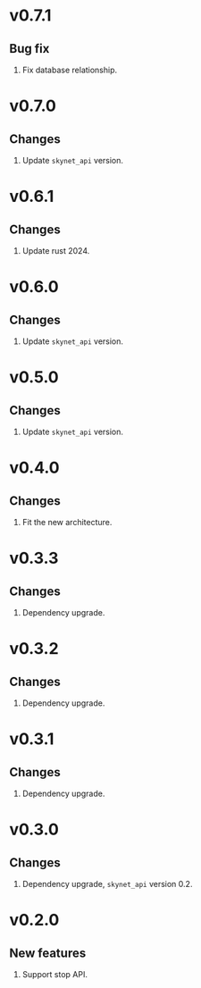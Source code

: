 # v0.7.1
## Bug fix
1. Fix database relationship.

# v0.7.0
## Changes
1. Update `skynet_api` version.

# v0.6.1
## Changes
1. Update rust 2024.

# v0.6.0
## Changes
1. Update `skynet_api` version.

# v0.5.0
## Changes
1. Update `skynet_api` version.

# v0.4.0
## Changes
1. Fit the new architecture.

# v0.3.3
## Changes
1. Dependency upgrade.

# v0.3.2
## Changes
1. Dependency upgrade.

# v0.3.1
## Changes
1. Dependency upgrade.

# v0.3.0
## Changes
1. Dependency upgrade, `skynet_api` version 0.2.

# v0.2.0
## New features
1. Support stop API.

